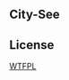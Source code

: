 ## City-See
## License

[WTFPL](https://github.com/PomeloFoundation/Pomelo.EntityFrameworkCore.MySql/blob/master/LICENSE)
